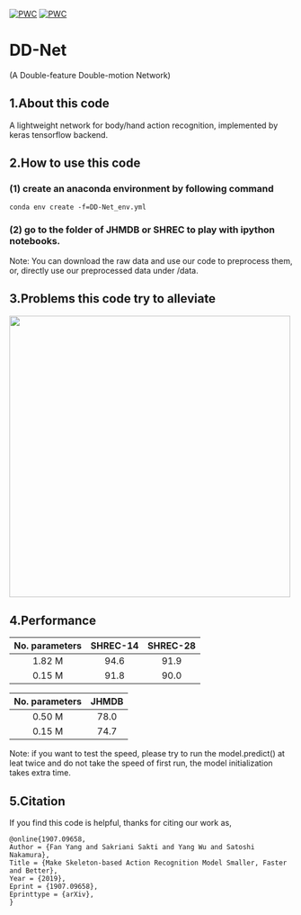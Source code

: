 [![PWC](https://img.shields.io/endpoint.svg?url=https://paperswithcode.com/badge/make-skeleton-based-action-recognition-model/skeleton-based-action-recognition-on-jhmdb-2d)](https://paperswithcode.com/sota/skeleton-based-action-recognition-on-jhmdb-2d?p=make-skeleton-based-action-recognition-model)
[![PWC](https://img.shields.io/endpoint.svg?url=https://paperswithcode.com/badge/make-skeleton-based-action-recognition-model/skeleton-based-action-recognition-on-shrec)](https://paperswithcode.com/sota/skeleton-based-action-recognition-on-shrec?p=make-skeleton-based-action-recognition-model)
# DD-Net 
(A Double-feature Double-motion Network)

## 1.About this code
A lightweight network for body/hand action recognition, implemented by keras tensorflow backend.

## 2.How to use this code
### (1) create an anaconda environment by following command
```
conda env create -f=DD-Net_env.yml
```
### (2) go to the folder of JHMDB or SHREC to play with ipython notebooks.
Note: You can download the raw data and use our code to preprocess them, or, directly use our preprocessed data under /data. 

## 3.Problems this code try to alleviate
<img src="https://github.com/fandulu/DD-Net/blob/master/demo.png" width="500">

## 4.Performance
|No. parameters | SHREC-14 | SHREC-28 |
| :----: | :----: | :----: |
| 1.82 M | 94.6 | 91.9  |
| 0.15 M | 91.8| 90.0|

|No. parameters | JHMDB|
| :----: | :----: | 
| 0.50 M | 78.0 | 
| 0.15 M | 74.7|

Note: if you want to test the speed, please try to run the model.predict() at leat twice and do not take the speed of first run, the model initialization takes extra time.
## 5.Citation
If you find this code is helpful, thanks for citing our work as,
```
@online{1907.09658,
Author = {Fan Yang and Sakriani Sakti and Yang Wu and Satoshi Nakamura},
Title = {Make Skeleton-based Action Recognition Model Smaller, Faster and Better},
Year = {2019},
Eprint = {1907.09658},
Eprinttype = {arXiv},
}
```
